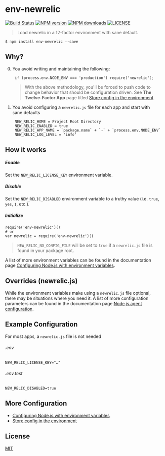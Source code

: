 # env-newrelic

[![Build Status](http://img.shields.io/travis/wilmoore/node-env-newrelic.svg)](https://travis-ci.org/wilmoore/node-env-newrelic) [![NPM version](http://img.shields.io/npm/v/env-newrelic.svg)](https://www.npmjs.org/package/env-newrelic) [![NPM downloads](http://img.shields.io/npm/dm/env-newrelic.svg)](https://www.npmjs.org/package/env-newrelic) [![LICENSE](http://img.shields.io/npm/l/env-newrelic.svg)](license)

> Load newrelic in a 12-factor environment with sane default.

    $ npm install env-newrelic --save

## Why?

0. You avoid writing and maintaining the following:

        if (process.env.NODE_ENV === 'production') require('newrelic');

    > With the above methodology, you'll be forced to push code to change behavior that should be configuration driven. See **The Twelve-Factor App** page titled [Store config in the environment].

0. You avoid configuring a `newrelic.js` file for each app and start with sane defaults

        NEW_RELIC_HOME = Project Root Directory
        NEW_RELIC_ENABLED = true
        NEW_RELIC_APP_NAME = `package.name` + `-` + `process.env.NODE_ENV`
        NEW_RELIC_LOG_LEVEL = 'info'

## How it works

##### Enable

Set the `NEW_RELIC_LICENSE_KEY` environment variable.

##### Disable

Set the `NEW_RELIC_DISABLED` environment variable to a truthy value (i.e. `true`, `yes`, `1`, etc.).

##### Initialize

    require('env-newrelic')()
    # or
    var newrelic = require('env-newrelic')()

> `NEW_RELIC_NO_CONFIG_FILE` will be set to `true` if a `newrelic.js` file is found in your package root.

A list of more environment variables can be found in the documentation page [Configuring Node.js with environment variables].

## Overrides (newrelic.js)

While the environment variables make using a `newrelic.js` file optional, there may be situations where you need it. A list of more configuration parameters can be found in the documentation page [Node.js agent configuration](https://docs.newrelic.com/docs/agents/nodejs-agent/installation-configuration/nodejs-agent-configuration).

## Example Configuration

For most apps, a `newrelic.js` file is not needed

###### .env

    NEW_RELIC_LICENSE_KEY="…"

###### .env.test

    NEW_RELIC_DISABLED=true

## More Configuration

- [Configuring Node.js with environment variables]
- [Store config in the environment]

## License

  [MIT](license)


[Configuring Node.js with environment variables]: https://docs.newrelic.com/docs/agents/nodejs-agent/installation-configuration/configuring-nodejs-environment-variables
[Store config in the environment]: http://12factor.net/config
